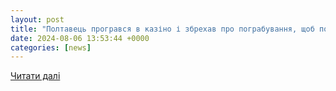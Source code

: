 ```yaml
---
layout: post
title: "Полтавець програвся в казіно і збрехав про пограбування, щоб повернути гроші – Конгрес «Світ»"
date: 2024-08-06 13:53:44 +0000
categories: [news]
---
```


[Читати далі](https://worldua.net/main/полтавець-програвся-в-казіно-і-збреха.html)
